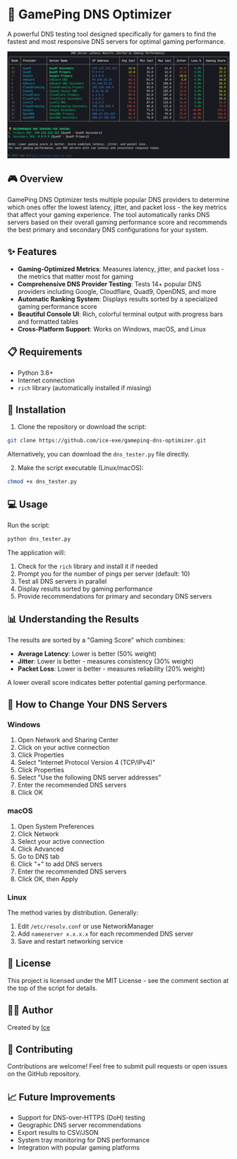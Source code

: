 # 🚀 GamePing DNS Optimizer

A powerful DNS testing tool designed specifically for gamers to find the fastest and most responsive DNS servers for optimal gaming performance.

![[DNS Tester](https://github.com/ice-exe/gameping-dns-optimizer/raw/main/assets/banner.png)](https://raw.githubusercontent.com/ice-exe/GamePing-DNS-Optimizer/refs/heads/main/results.png)

## 🎮 Overview

GamePing DNS Optimizer tests multiple popular DNS providers to determine which ones offer the lowest latency, jitter, and packet loss - the key metrics that affect your gaming experience. The tool automatically ranks DNS servers based on their overall gaming performance score and recommends the best primary and secondary DNS configurations for your system.

## ✨ Features

- **Gaming-Optimized Metrics**: Measures latency, jitter, and packet loss - the metrics that matter most for gaming
- **Comprehensive DNS Provider Testing**: Tests 14+ popular DNS providers including Google, Cloudflare, Quad9, OpenDNS, and more
- **Automatic Ranking System**: Displays results sorted by a specialized gaming performance score
- **Beautiful Console UI**: Rich, colorful terminal output with progress bars and formatted tables
- **Cross-Platform Support**: Works on Windows, macOS, and Linux

## 📋 Requirements

- Python 3.6+
- Internet connection
- `rich` library (automatically installed if missing)

## 🚀 Installation

1. Clone the repository or download the script:

```bash
git clone https://github.com/ice-exe/gameping-dns-optimizer.git
```

Alternatively, you can download the `dns_tester.py` file directly.

2. Make the script executable (Linux/macOS):

```bash
chmod +x dns_tester.py
```

## 💻 Usage

Run the script:

```bash
python dns_tester.py
```

The application will:
1. Check for the `rich` library and install it if needed
2. Prompt you for the number of pings per server (default: 10)
3. Test all DNS servers in parallel
4. Display results sorted by gaming performance
5. Provide recommendations for primary and secondary DNS servers

## 📊 Understanding the Results

The results are sorted by a "Gaming Score" which combines:
- **Average Latency**: Lower is better (50% weight)
- **Jitter**: Lower is better - measures consistency (30% weight)
- **Packet Loss**: Lower is better - measures reliability (20% weight)

A lower overall score indicates better potential gaming performance.

## 🔧 How to Change Your DNS Servers

### Windows

1. Open Network and Sharing Center
2. Click on your active connection
3. Click Properties
4. Select "Internet Protocol Version 4 (TCP/IPv4)"
5. Click Properties
6. Select "Use the following DNS server addresses"
7. Enter the recommended DNS servers
8. Click OK

### macOS

1. Open System Preferences
2. Click Network
3. Select your active connection
4. Click Advanced
5. Go to DNS tab
6. Click "+" to add DNS servers
7. Enter the recommended DNS servers
8. Click OK, then Apply

### Linux

The method varies by distribution. Generally:

1. Edit `/etc/resolv.conf` or use NetworkManager
2. Add `nameserver x.x.x.x` for each recommended DNS server
3. Save and restart networking service

## 📝 License

This project is licensed under the MIT License - see the comment section at the top of the script for details.

## 👨‍💻 Author

Created by [Ice](https://github.com/ice-exe)

## 🤝 Contributing

Contributions are welcome! Feel free to submit pull requests or open issues on the GitHub repository.

## 📈 Future Improvements

- Support for DNS-over-HTTPS (DoH) testing
- Geographic DNS server recommendations
- Export results to CSV/JSON
- System tray monitoring for DNS performance
- Integration with popular gaming platforms
